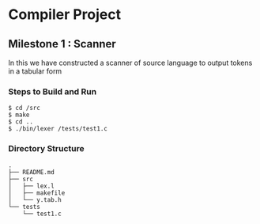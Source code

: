 # Compiler Project

## Milestone 1 : Scanner
In this we have constructed a scanner of source language to output tokens in a tabular form


### Steps to Build and Run 

```
$ cd /src
$ make
$ cd ..
$ ./bin/lexer /tests/test1.c

```





### Directory Structure
```
.
├── README.md
├── src
│   ├── lex.l
│   ├── makefile
│   └── y.tab.h
└── tests
    └── test1.c

```

##



